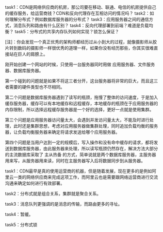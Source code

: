 task1：CDN是网络供应商的机房，那公司要在移动、联通、电信的机房提供自己的缓存服务，给运营商钱？CDN和反向代理存在互相访问的情况吗？
task2：如何理解分布式？例如数据库服务器的分布式？
task3：应用服务器之间的通信方式，消息队列和路由有什么区别？
task4：反向代理部署到前端？难道是负载均衡？
task5：分布式的共享内存队列如何实现？锁怎么保证？

[注]：你会发现一个真正优秀的架构师都经历过从小到大的过程，就像摄影师从胶片转到数码的摄影师一样很优秀的道理一样，如果你没有经历那些，你其实很难直接站在巨人的肩膀上。

刚开始创建一个网站的时候，只使用一台服务器同时用做 应用服务器、文件服务器、数据库服务器。

第一个碰到的问题就是如果不将这三者分开，这台服务器将非常的巨大，而且这三者需要的硬件类型也不尽相同。


第二个问题是数据库服务器遇到了读写的瓶颈，拖慢了整体的访问速度，于是加入缓存服务器，缓存可以有本地缓存和远程缓存，本地缓存的瓶颈在于应用服务器的内存限制，所以选择远程缓存服务器是一个好的选择，更好一点就是使用集群。

第三个问题是应用服务器访问量太大，会遇到并发访问量太大，不能及时进行处理，此时还是集群思想，考虑对应用服务器做集群处理，同时追加负载均衡的服务器，让负载均衡服务器来确定将请求发送给哪个应用服务器。

第四个问题是当用户达到一定的规模后，写入操作和没有命中缓存的请求，都将发送到数据库服务器，由此服务器来处理，所以读写瓶颈仍然存在，解决方法大部分的主流数据库采取了 主从热备 的方式，简单说就是两个数据库服务器，主服务器用来写，从服务器用来读，同时在主服务器写入后将数据同步到从服务器。


task1：CDN最早是真的使用运营商的机器，但是随着发展，现在更多的是例如阿里云一类的网络供应商来完成这项工作，而阿里云也是需要跟网络运营商进行交流沟通来确定如何进行有效部署。

task2：分布式就是组合关系，集群就是聚合关系。

task3：消息队列更强调的是消息的传输，而路由更多的寻址。

task4：暂缓。

task5：分布式锁
